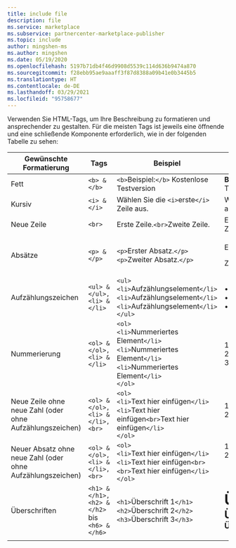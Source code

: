 ```yaml
---
title: include file
description: file
ms.service: marketplace
ms.subservice: partnercenter-marketplace-publisher
ms.topic: include
author: mingshen-ms
ms.author: mingshen
ms.date: 05/19/2020
ms.openlocfilehash: 5197b71db4f46d9908d5539c114d636b9474a870
ms.sourcegitcommit: f28ebb95ae9aaaff3f87d8388a09b41e0b3445b5
ms.translationtype: HT
ms.contentlocale: de-DE
ms.lasthandoff: 03/29/2021
ms.locfileid: "95758677"
---
```

Verwenden Sie HTML-Tags, um Ihre Beschreibung zu formatieren und ansprechender zu gestalten. Für die meisten Tags ist jeweils eine öffnende und eine schließende Komponente erforderlich, wie in der folgenden Tabelle zu sehen:

|   Gewünschte Formatierung  |  Tags  |  Beispiel  |  Ergebnis   |
| --- | --- | --- | --- |
|   Fett  |  `<b> & </b>`  |  `<b>`Beispiel:`</b>` Kostenlose Testversion  |  **Beispiel:** Kostenlose Testversion   |
|   Kursiv  |  `<i> & </i>`  |  Wählen Sie die `<i>`erste`</i>` Zeile aus.  |  Wählen Sie die *erste* Zeile aus.   |
|   Neue Zeile  |  `<br>`  |  Erste Zeile.`<br>`Zweite Zeile.  |  Erste Zeile.<br>Zweite Zeile.  |
|  Absätze  |  `<p> & </p>`  |  `<p>`Erster Absatz.`</p>`<br>`<p>`Zweiter Absatz.`</p>`   |   <p>Erster Absatz.</p><p>Zweiter Absatz.</p>   |
|   Aufzählungszeichen  |  `<ul> & </ul>, <li> & </li>`  |  `<ul>`<br>`<li>`Aufzählungselement`</li>`<br>`<li>`Aufzählungselement`</li>`<br>`<li>`Aufzählungselement`</li>`<br>`</ul>`  |  • Aufzählungselement<br>• Aufzählungselement<br>• Aufzählungselement   |
|   Nummerierung  |  `<ol> & </ol>, <li> & </li>`  |  `<ol>`<br>`<li>`Nummeriertes Element`</li>`<br>`<li>`Nummeriertes Element`</li>`<br>`<li>`Nummeriertes Element`</li>`<br>`</ol>`   |   1. Nummeriertes Element<br>2. Nummeriertes Element<br>3. Nummeriertes Element   |
|   Neue Zeile ohne neue Zahl (oder ohne Aufzählungszeichen)  |  `<ol> & </ol>, <li> & </li>, <br>`  |  `<ol>`<br>`<li>`Text hier einfügen`</li>`<br>`<li>`Text hier einfügen`<br>`Text hier einfügen`</li>`<br>`</ol>`  |  1. Text hier einfügen<br>2. Text hier einfügen<br>&nbsp;&nbsp;&nbsp;&nbsp;Text hier einfügen   |
|   Neuer Absatz ohne neue Zahl (oder ohne Aufzählungszeichen)  |  `<ol> & </ol>, <li> & </li>, <br>`  |  `<ol>`<br>`<li>`Text hier einfügen`</li>`<br>`<li>`Text hier einfügen`<br><br>`Text hier einfügen`</li>`<br>`</ol>`  |  1. Text hier einfügen<br>2. Text hier einfügen<p>&nbsp;&nbsp;&nbsp;&nbsp;Text hier einfügen   |
|   Überschriften  |  `<h1> & </h1>, <h2> & </h2>` bis `<h6> & </h6>`  |  `<h1>`Überschrift 1`</h1>`<br>`<h2>`Überschrift 2`</h2>`<br>`<h3>`Überschrift 3`</h3>`  |  **<font size="+3">Überschrift 1</font>**<br>**<font size="+2">Überschrift 2</font>**<br>**<font size="+1">Überschrift 3</font>**  |
| | | |
